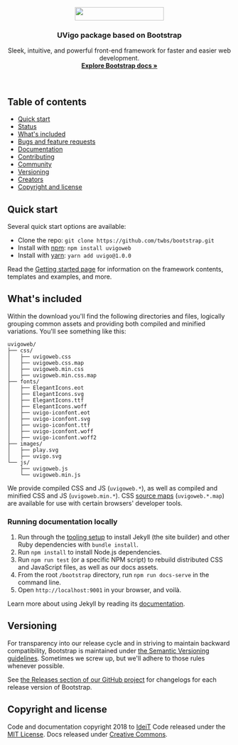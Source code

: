 <p align="center">
  <a href="https://uvigo.gal/">
    <img src="https://www.uvigo.gal/themes/custom/uvigo/logo.svg" alt="" width="200" height="30">
  </a>

  <h3 align="center">UVigo package based on Bootstrap</h3>

  <p align="center">
    Sleek, intuitive, and powerful front-end framework for faster and easier web development.
    <br>
    <a href="https://getbootstrap.com/docs/4.1/"><strong>Explore Bootstrap docs »</strong></a>
    <br>
  </p>
</p>

<br>

## Table of contents

- [Quick start](#quick-start)
- [Status](#status)
- [What's included](#whats-included)
- [Bugs and feature requests](#bugs-and-feature-requests)
- [Documentation](#documentation)
- [Contributing](#contributing)
- [Community](#community)
- [Versioning](#versioning)
- [Creators](#creators)
- [Copyright and license](#copyright-and-license)

## Quick start

Several quick start options are available:

- Clone the repo: `git clone https://github.com/twbs/bootstrap.git`
- Install with [npm](https://www.npmjs.com/): `npm install uvigoweb`
- Install with [yarn](https://yarnpkg.com/): `yarn add uvigo@1.0.0`

Read the [Getting started page](https://getbootstrap.com/docs/4.0/getting-started/introduction/) for information on the framework contents, templates and examples, and more.

## What's included

Within the download you'll find the following directories and files, logically grouping common assets and providing both compiled and minified variations. You'll see something like this:

```
uvigoweb/
├── css/
│   ├── uvigoweb.css
│   ├── uvigoweb.css.map
│   ├── uvigoweb.min.css
│   ├── uvigoweb.min.css.map
├── fonts/
│   ├── ElegantIcons.eot
│   ├── ElegantIcons.svg
│   ├── ElegantIcons.ttf
│   ├── ElegantIcons.woff
│   ├── uvigo-iconfont.eot
│   ├── uvigo-iconfont.svg
│   ├── uvigo-iconfont.ttf
│   ├── uvigo-iconfont.woff
│   ├── uvigo-iconfont.woff2
├── images/
│   ├── play.svg
│   ├── uvigo.svg
└── js/
    ├── uvigoweb.js
    └── uvigoweb.min.js
```

We provide compiled CSS and JS (`uvigoweb.*`), as well as compiled and minified CSS and JS (`uvigoweb.min.*`). CSS [source maps](https://developers.google.com/web/tools/chrome-devtools/debug/readability/source-maps) (`uvigoweb.*.map`) are available for use with certain browsers' developer tools.

### Running documentation locally

1. Run through the [tooling setup](https://getbootstrap.com/docs/4.0/getting-started/build-tools/#tooling-setup) to install Jekyll (the site builder) and other Ruby dependencies with `bundle install`.
2. Run `npm install` to install Node.js dependencies.
3. Run `npm run test` (or a specific NPM script) to rebuild distributed CSS and JavaScript files, as well as our docs assets.
4. From the root `/bootstrap` directory, run `npm run docs-serve` in the command line.
5. Open `http://localhost:9001` in your browser, and voilà.

Learn more about using Jekyll by reading its [documentation](https://jekyllrb.com/docs/home/).

## Versioning

For transparency into our release cycle and in striving to maintain backward compatibility, Bootstrap is maintained under [the Semantic Versioning guidelines](https://semver.org/). Sometimes we screw up, but we'll adhere to those rules whenever possible.

See [the Releases section of our GitHub project](https://github.com/twbs/bootstrap/releases) for changelogs for each release version of Bootstrap.

## Copyright and license

Code and documentation copyright 2018 to [IdeiT](http://ideit.es) Code released under the [MIT License](https://github.com/twbs/bootstrap/blob/master/LICENSE). Docs released under [Creative Commons](https://github.com/twbs/bootstrap/blob/master/docs/LICENSE).
